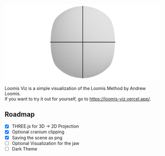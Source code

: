 <p align="center">
    <img src="./doc/Loomis.png" alt="Loomis Viz - Simple Visualization of the Loomis Method by Andrew Loomis" /> 
</p>

Loomis Viz is a simple visualization of the Loomis Method by Andrew Loomis.<br>
If you want to try it out for yourself, go to https://loomis-viz.vercel.app/.

## Roadmap
- [x] THREE.js for 3D -> 2D Projection 
- [x] Optional cranium clipping
- [x] Saving the scene as png
- [ ] Optional Visualization for the jaw
- [ ] Dark Theme

